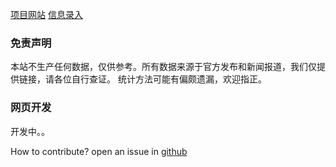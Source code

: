 
[项目网站](https://weileizeng.github.io/red-cross/)
[信息录入](https://weileizeng.github.io/red-cross/CONTRIBUTE)

### 免责声明

本站不生产任何数据，仅供参考。所有数据来源于官方发布和新闻报道，我们仅提供链接，请各位自行查证。
统计方法可能有偏颇遗漏，欢迎指正。

### 网页开发

开发中。。


How to contribute? open an issue in [github](https://github.com/WeileiZeng/red-cross)
